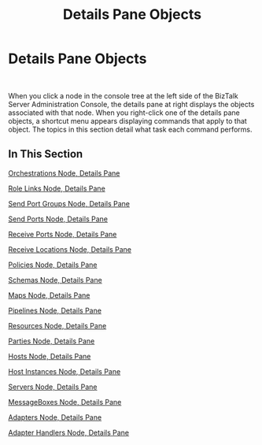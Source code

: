 ﻿---
title: Details Pane Objects
TOCTitle: Details Pane Objects
ms:assetid: 2ab8b592-2671-476f-ad0d-4093ab8fdc59
ms:mtpsurl: https://msdn.microsoft.com/en-us/library/Aa559340(v=BTS.80)
ms:contentKeyID: 51526940
ms.date: 08/30/2017
mtps_version: v=BTS.80
f1_keywords:
- bts10.admin.resultsobjects.intro
---

# Details Pane Objects

 

When you click a node in the console tree at the left side of the BizTalk Server Administration Console, the details pane at right displays the objects associated with that node. When you right-click one of the details pane objects, a shortcut menu appears displaying commands that apply to that object. The topics in this section detail what task each command performs.

## In This Section

[Orchestrations Node, Details Pane](orchestrations-node-details-pane.md)

[Role Links Node, Details Pane](role-links-node-details-pane.md)

[Send Port Groups Node, Details Pane](send-port-groups-node-details-pane.md)

[Send Ports Node, Details Pane](send-ports-node-details-pane.md)

[Receive Ports Node, Details Pane](receive-ports-node-details-pane.md)

[Receive Locations Node, Details Pane](receive-locations-node-details-pane.md)

[Policies Node, Details Pane](policies-node-details-pane.md)

[Schemas Node, Details Pane](schemas-node-details-pane.md)

[Maps Node, Details Pane](maps-node-details-pane.md)

[Pipelines Node, Details Pane](pipelines-node-details-pane.md)

[Resources Node, Details Pane](resources-node-details-pane.md)

[Parties Node, Details Pane](parties-node-details-pane.md)

[Hosts Node, Details Pane](hosts-node-details-pane.md)

[Host Instances Node, Details Pane](host-instances-node-details-pane.md)

[Servers Node, Details Pane](servers-node-details-pane.md)

[MessageBoxes Node, Details Pane](messageboxes-node-details-pane.md)

[Adapters Node, Details Pane](adapters-node-details-pane.md)

[Adapter Handlers Node, Details Pane](adapter-handlers-node-details-pane.md)

